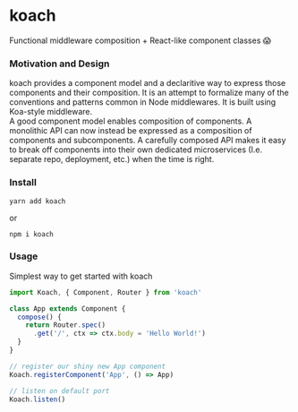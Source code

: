 # koach
Functional middleware composition + React-like component classes 😱  

### Motivation and Design
koach provides a component model and a declaritive way to express those components and their composition. It is an attempt to formalize many of the conventions and patterns common in Node middlewares. It is built using Koa-style middleware.  
A good component model enables composition of components. A monolithic API can now instead be expressed as a composition of components and subcomponents. A carefully composed API makes it easy to break off components into their own dedicated microservices (I.e. separate repo, deployment, etc.) when the time is right.

### Install
```
yarn add koach
```
or
```
npm i koach
```

### Usage
Simplest way to get started with koach

```javascript
import Koach, { Component, Router } from 'koach'

class App extends Component {
  compose() {
    return Router.spec()
      .get('/', ctx => ctx.body = 'Hello World!')
  }
}

// register our shiny new App component
Koach.registerComponent('App', () => App)

// listen on default port
Koach.listen()
```
